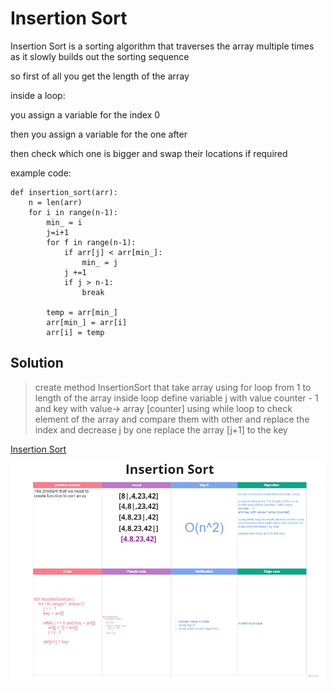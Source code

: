 # Insertion Sort

Insertion Sort is a sorting algorithm that traverses the array multiple times as it slowly builds out the sorting sequence

so first of all you get the length of the array

inside a loop:

you assign a variable for the index 0

then you assign a variable for the one after

then check which one is bigger and swap their locations if required

example code:

```
def insertion_sort(arr):
    n = len(arr)
    for i in range(n-1):
        min_ = i
        j=i+1
        for f in range(n-1):
            if arr[j] < arr[min_]:
                min_ = j
            j +=1
            if j > n-1:
                break

        temp = arr[min_]
        arr[min_] = arr[i]
        arr[i] = temp
```


## Solution
> create method InsertionSort that take array
> using for loop from 1 to length of the array
> inside loop define variable j with value counter  - 1 and key with value-> array [counter]
> using while loop to check element of the array and compare them with other and replace the index and decrease j by one
> replace the array [j+1] to the key

[Insertion Sort](https://miro.com/app/board/o9J_lG44R2c=/)

![Insertion Sort](../../assets/insretion_sort.jpg)
